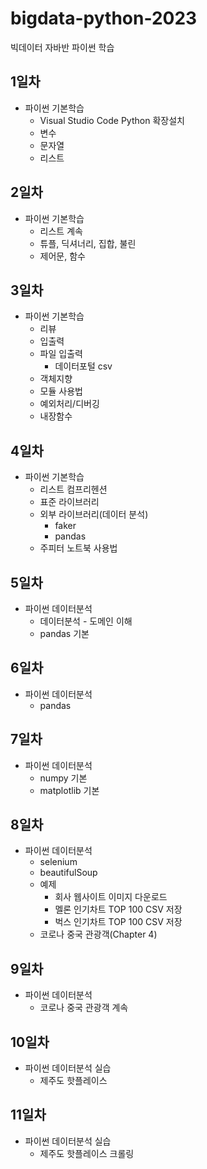 # bigdata-python-2023
빅데이터 자바반 파이썬 학습

## 1일차
- 파이썬 기본학습
    - Visual Studio Code Python 확장설치
    - 변수
    - 문자열
    - 리스트

## 2일차
- 파이썬 기본학습
    - 리스트 계속
    - 튜플, 딕셔너리, 집합, 불린
    - 제어문, 함수

## 3일차
- 파이썬 기본학습
    - 리뷰
    - 입출력
    - 파일 입출력
        - 데이터포털 csv
    - 객체지향
    - 모듈 사용법
    - 예외처리/디버깅
    - 내장함수

## 4일차
- 파이썬 기본학습
    - 리스트 컴프리헨션
    - 표준 라이브러리
    - 외부 라이브러리(데이터 분석)
        - faker
        - pandas
    - 주피터 노트북 사용법

## 5일차
- 파이썬 데이터분석
    - 데이터분석 - 도메인 이해
    - pandas 기본

## 6일차
- 파이썬 데이터분석
    - pandas

## 7일차
- 파이썬 데이터분석
    - numpy 기본
    - matplotlib 기본

## 8일차
- 파이썬 데이터분석
    - selenium
    - beautifulSoup
    - 예제
        - 회사 웹사이트 이미지 다운로드
        - 멜론 인기차트 TOP 100 CSV 저장
        - 벅스 인기차트 TOP 100 CSV 저장
    - 코로나 중국 관광객(Chapter 4)

## 9일차
- 파이썬 데이터분석
    - 코로나 중국 관광객 계속

## 10일차
- 파이썬 데이터분석 실습
    - 제주도 핫플레이스

## 11일차
- 파이썬 데이터분석 실습
    - 제주도 핫플레이스 크롤링